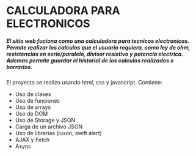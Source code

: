 # CALCULADORA PARA ELECTRONICOS

##### El sitio web fuciona como una calculadora para tecnicos electronicos. Permite realizar los calculos que el usuario requiera, como ley de ohm, resistencias en serie/paralelo, divisor resistivo y potencia electrica. Ademas permite guardar el historial de los calculos realizados o borrarlos.
El proyecto se realizo usando html, css y javascript. Contiene:
- Uso de clases
- Uso de funciones
- Uso de arrays
- Uso de DOM
- Uso de Storage y JSON
- Carga de un archivo JSON
- Uso de librerias (luxon, swift alert)
- AJAX y Fetch
- Async
